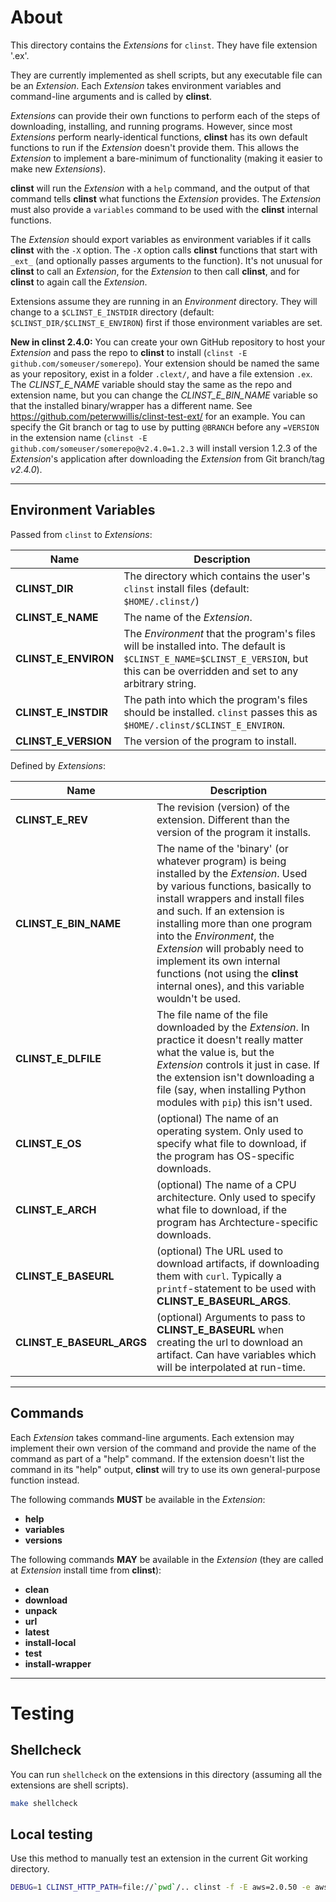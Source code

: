 # About

This directory contains the *Extensions* for `clinst`. They have file extension 
'.ex'.

They are currently implemented as shell scripts, but any executable file can be
an *Extension*. Each *Extension* takes environment variables and command-line 
arguments and is called by **clinst**.

*Extensions* can provide their own functions to perform each of the steps of
downloading, installing, and running programs. However, since most *Extensions*
perform nearly-identical functions, **clinst** has its own default functions
to run if the *Extension* doesn't provide them. This allows the *Extension* to
implement a bare-minimum of functionality (making it easier to make new *Extensions*).

**clinst** will run the *Extension* with a `help` command, and the output of that
command tells **clinst** what functions the *Extension* provides. The *Extension* 
must also provide a `variables` command to be used with the **clinst** internal
functions.

The *Extension* should export variables as environment variables if it calls
**clinst** with the `-X` option. The `-X` option calls **clinst** functions that
start with `_ext_` (and optionally passes arguments to the function). It's not
unusual for **clinst** to call an *Extension*, for the *Extension* to then call
**clinst**, and for **clinst** to again call the *Extension*.

Extensions assume they are running in an *Environment* directory. They will 
change to a `$CLINST_E_INSTDIR` directory (default: `$CLINST_DIR/$CLINST_E_ENVIRON`)
first if those environment variables are set.

**New in clinst 2.4.0:** You can create your own GitHub repository to host your
*Extension* and pass the repo to **clinst** to install (`clinst -E github.com/someuser/somerepo`).
Your extension should be named the same as your repository, exist in a folder 
`.clext/`, and have a file extension `.ex`. The *CLINST_E_NAME* variable should stay
the same as the repo and extension name, but you can change the *CLINST_E_BIN_NAME*
variable so that the installed binary/wrapper has a different name. See
https://github.com/peterwwillis/clinst-test-ext/ for an example. You can specify
the Git branch or tag to use by putting `@BRANCH` before any `=VERSION` in the
extension name (`clinst -E github.com/someuser/somerepo@v2.4.0=1.2.3` will install
version 1.2.3 of the *Extension*'s application after downloading the *Extension*
from Git branch/tag *v2.4.0*).

---

## Environment Variables

Passed from `clinst` to *Extensions*:

| Name | Description |
  --- | ---
| **CLINST_DIR**         | The directory which contains the user's `clinst` install files (default: `$HOME/.clinst/`) |
| **CLINST_E_NAME**      | The name of the *Extension*. |
| **CLINST_E_ENVIRON**   | The *Environment* that the program's files will be installed into. The default is `$CLINST_E_NAME=$CLINST_E_VERSION`, but this can be overridden and set to any arbitrary string. |
| **CLINST_E_INSTDIR**   | The path into which the program's files should be installed. `clinst` passes this as `$HOME/.clinst/$CLINST_E_ENVIRON`. |
| **CLINST_E_VERSION**   | The version of the program to install. |

Defined by *Extensions*:

| Name | Description |
  --- | ---
| **CLINST_E_REV**       | The revision (version) of the extension. Different than the version of the program it installs. |
| **CLINST_E_BIN_NAME**  | The name of the 'binary' (or whatever program) is being installed by the *Extension*. Used by various functions, basically to install wrappers and install files and such. If an extension is installing more than one program into the *Environment*, the *Extension* will probably need to implement its own internal functions (not using the **clinst** internal ones), and this variable wouldn't be used. |
| **CLINST_E_DLFILE**    | The file name of the file downloaded by the *Extension*. In practice it doesn't really matter what the value is, but the *Extension* controls it just in case. If the extension isn't downloading a file (say, when installing Python modules with `pip`) this isn't used. |
| **CLINST_E_OS**        | (optional) The name of an operating system. Only used to specify what file to download, if the program has OS-specific downloads. |
| **CLINST_E_ARCH**      | (optional) The name of a CPU architecture. Only used to specify what file to download, if the program has Archtecture-specific downloads. |
| **CLINST_E_BASEURL**   | (optional) The URL used to download artifacts, if downloading them with `curl`. Typically a `printf`-statement to be used with **CLINST_E_BASEURL_ARGS**. |
| **CLINST_E_BASEURL_ARGS** | (optional) Arguments to pass to **CLINST_E_BASEURL** when creating the url to download an artifact. Can have variables which will be interpolated at run-time. |

---

## Commands

Each *Extension* takes command-line arguments. Each extension may implement their own version of the command and provide the name of the command as part of a "help" command. If the extension doesn't list the command in its "help" output, **clinst** will try to use its own general-purpose function instead.

The following commands **MUST** be available in the *Extension*:
 - **help**
 - **variables**
 - **versions**

The following commands **MAY** be available in the *Extension* (they are called at *Extension* install time from **clinst**):
 - **clean**
 - **download**
 - **unpack**
 - **url**
 - **latest**
 - **install-local**
 - **test**
 - **install-wrapper**

---

# Testing

## Shellcheck
You can run `shellcheck` on the extensions in this directory (assuming all the extensions are shell scripts).
```bash
make shellcheck
```

## Local testing
Use this method to manually test an extension in the current Git working directory.
```bash
DEBUG=1 CLINST_HTTP_PATH=file://`pwd`/.. clinst -f -E aws=2.0.50 -e aws2050 aws
```
